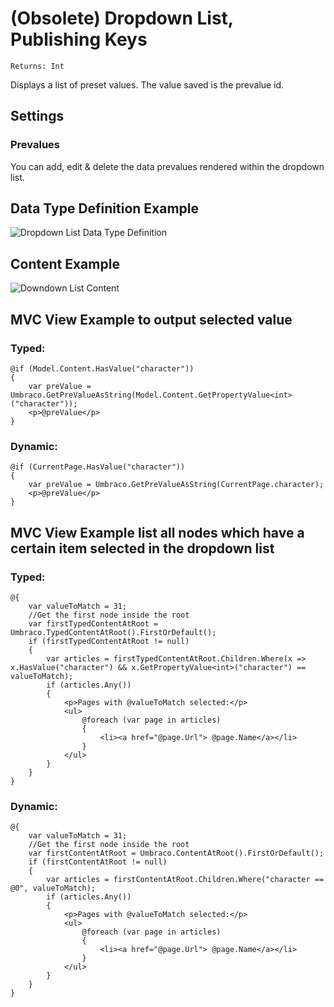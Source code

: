 # (Obsolete) Dropdown List, Publishing Keys

`Returns: Int`

Displays a list of preset values. The value saved is the prevalue id.

## Settings

### Prevalues
You can add, edit & delete the data prevalues rendered within the dropdown list.

## Data Type Definition Example

![Dropdown List Data Type Definition](images/Dropdown-List-Keys-DataType.png)

## Content Example 

![Downdown List Content](images/Dropdown-List-Keys-Content.png)

## MVC View Example to output selected value

### Typed:

    @if (Model.Content.HasValue("character"))
    {        
        var preValue = Umbraco.GetPreValueAsString(Model.Content.GetPropertyValue<int>("character"));
        <p>@preValue</p>
    }

### Dynamic:     
                         
    @if (CurrentPage.HasValue("character"))
    {
        var preValue = Umbraco.GetPreValueAsString(CurrentPage.character);
        <p>@preValue</p>        
    }    

## MVC View Example list all nodes which have a certain item selected in the dropdown list

### Typed:

    @{
        var valueToMatch = 31;
        //Get the first node inside the root
        var firstTypedContentAtRoot = Umbraco.TypedContentAtRoot().FirstOrDefault();
        if (firstTypedContentAtRoot != null)
        {
            var articles = firstTypedContentAtRoot.Children.Where(x => x.HasValue("character") && x.GetPropertyValue<int>("character") == valueToMatch);
            if (articles.Any())
            {
                <p>Pages with @valueToMatch selected:</p>
                <ul>
                    @foreach (var page in articles)
                    {
                        <li><a href="@page.Url"> @page.Name</a></li>
                    }
                </ul>
            }
        }
    }

### Dynamic:                             

    @{
		var valueToMatch = 31;
        //Get the first node inside the root
        var firstContentAtRoot = Umbraco.ContentAtRoot().FirstOrDefault();
        if (firstContentAtRoot != null)
        {
            var articles = firstContentAtRoot.Children.Where("character == @0", valueToMatch);
            if (articles.Any())
            {
                <p>Pages with @valueToMatch selected:</p>
                <ul>
                    @foreach (var page in articles)
                    {
                        <li><a href="@page.Url"> @page.Name</a></li>
                    }                      
                </ul>
            }
        }
    }

